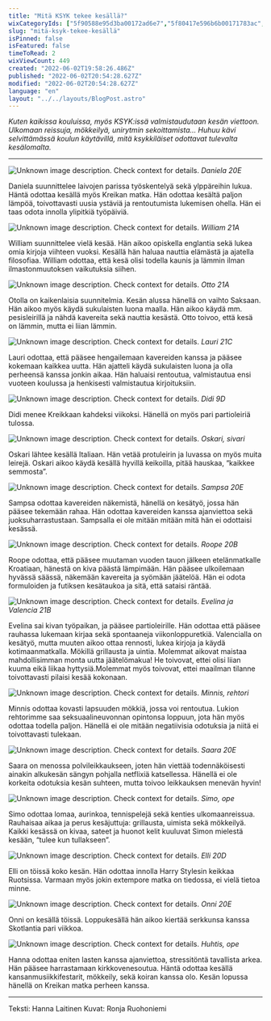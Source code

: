 ```yaml
---
title: "Mitä KSYK tekee kesällä?"
wixCategoryIds: ["5f90588e95d3ba00172ad6e7","5f80417e596b6b00171783ac","60b90ee4f41d87001569f427"]
slug: "mitä-ksyk-tekee-kesällä"
isPinned: false
isFeatured: false
timeToRead: 2
wixViewCount: 449
created: "2022-06-02T19:58:26.486Z"
published: "2022-06-02T20:54:28.627Z"
modified: "2022-06-02T20:54:28.627Z"
language: "en"
layout: "../../layouts/BlogPost.astro"
---
```

*Kuten kaikissa kouluissa, myös KSYK:issä valmistaudutaan kesän viettoon. Ulkomaan reissuja, mökkeilyä, unirytmin sekoittamista… Huhuu kävi selvittämässä koulun käytävillä, mitä ksykkiläiset odottavat tulevalta kesälomalta.*


---

![Unknown image description. Check context for details.](https://static.wixstatic.com/media/18093e_098b52a7e00a4e6c8f8da1acd29df3cf~mv2.jpeg) <!-- Original name: kesäspessu2-daniela.jpeg -->
*Daniela 20E*

Daniela suunnittelee laivojen parissa työskentelyä sekä ylppäreihin lukua. Häntä odottaa kesällä myös Kreikan matka. Hän odottaa kesältä paljon lämpöä, toivottavasti uusia ystäviä ja rentoutumista lukemisen ohella. Hän ei taas odota innolla ylipitkiä työpäiviä.

![Unknown image description. Check context for details.](https://static.wixstatic.com/media/18093e_502e4570e71f4d56aa8ee7f2652a7281~mv2.jpeg) <!-- Original name: kesäspessu1-william.jpeg -->
*William 21A*

William suunnittelee vielä kesää. Hän aikoo opiskella englantia sekä lukea omia kirjoja viihteen vuoksi. Kesällä hän haluaa nauttia elämästä ja ajatella filosofiaa. William odottaa, että kesä olisi todella kaunis ja lämmin ilman ilmastonmuutoksen vaikutuksia siihen.

![Unknown image description. Check context for details.](https://static.wixstatic.com/media/18093e_8f5c9a6a68a94c6e884a3ce83d0bc9bc~mv2.jpeg) <!-- Original name: kesäspessu3-otto.jpeg -->
*Otto 21A*

Otolla on kaikenlaisia suunnitelmia. Kesän alussa hänellä on vaihto Saksaan. Hän aikoo myös käydä sukulaisten luona maalla. Hän aikoo käydä mm. pesisleirillä ja nähdä kavereita sekä nauttia kesästä. Otto toivoo, että kesä on lämmin, mutta ei liian lämmin. 

![Unknown image description. Check context for details.](https://static.wixstatic.com/media/18093e_3ffc74bd9ea246c4b755601e588df29b~mv2.jpeg) <!-- Original name: kesäspessu4-lauri.jpeg -->
*Lauri 21C*

Lauri odottaa, että pääsee hengailemaan kavereiden kanssa ja pääsee kokemaan kaikkea uutta. Hän ajatteli käydä sukulaisten luona ja olla perheensä kanssa jonkin aikaa. Hän haluaisi rentoutua, valmistautua ensi vuoteen koulussa ja henkisesti valmistautua kirjoituksiin.

![Unknown image description. Check context for details.](https://static.wixstatic.com/media/18093e_900415c8a17b4d54a3aefa768beaf1cf~mv2.jpeg) <!-- Original name: kesäspessu5-didi.jpeg -->
*Didi 9D*

Didi menee Kreikkaan kahdeksi viikoksi. Hänellä on myös pari partioleiriä tulossa.

![Unknown image description. Check context for details.](https://static.wixstatic.com/media/18093e_ec1d26bbdfe24d3aab3d5696172bf58c~mv2.jpeg) <!-- Original name: kesäspessu6-oskari.jpeg -->
*Oskari, sivari*

Oskari lähtee kesällä Italiaan. Hän vetää protuleirin ja luvassa on myös muita leirejä. Oskari aikoo käydä kesällä hyvillä keikoilla, pitää hauskaa, “kaikkee semmosta”.

![Unknown image description. Check context for details.](https://static.wixstatic.com/media/18093e_0d58e8a5827f4a8aa30d014421fb99a4~mv2.jpeg) <!-- Original name: kesäspessu7-sampsa.jpeg -->
*Sampsa 20E*

Sampsa odottaa kavereiden näkemistä, hänellä on kesätyö, jossa hän pääsee tekemään rahaa. Hän odottaa kavereiden kanssa ajanviettoa sekä juoksuharrastustaan. Sampsalla ei ole mitään mitään mitä hän ei odottaisi kesässä.

![Unknown image description. Check context for details.](https://static.wixstatic.com/media/18093e_3fc200550dac4715ac4c68faea5772b6~mv2.jpeg) <!-- Original name: kesäspessu8-roope.jpeg -->
*Roope 20B*

Roope odottaa, että pääsee muutaman vuoden tauon jälkeen etelänmatkalle Kroatiaan,  hänestä on kiva päästä lämpimään. Hän pääsee ulkoilemaan hyvässä säässä, näkemään kavereita ja syömään jäätelöä. Hän ei odota formuloiden ja futiksen kesätaukoa ja sitä, että sataisi räntää.

![Unknown image description. Check context for details.](https://static.wixstatic.com/media/18093e_0cd5e9b913da451c8b6b14ca4efe2853~mv2.jpeg) <!-- Original name: kesäspessu9-evelina+valencia.jpeg -->
*Evelina ja Valencia 21B*

Evelina sai kivan työpaikan, ja pääsee partioleirille. Hän odottaa että pääsee rauhassa lukemaan kirjaa sekä spontaaneja viikonloppuretkiä. Valencialla on kesätyö, mutta muuten aikoo ottaa rennosti, lukea kirjoja ja käydä kotimaanmatkalla. Mökillä grillausta ja uintia. Molemmat aikovat maistaa mahdollisimman monta uutta jäätelömakua! He toivovat, ettei olisi liian kuuma eikä liikaa hyttysiä.Molemmat myös toivovat, ettei  maailman tilanne toivottavasti pilaisi kesää kokonaan.

![Unknown image description. Check context for details.](https://static.wixstatic.com/media/18093e_8e43e8f5747a43209c701d6686e4c2d3~mv2.jpeg) <!-- Original name: kesäspessu10-minnis.jpeg -->
*Minnis, rehtori*

Minnis odottaa kovasti lapsuuden mökkiä, jossa voi rentoutua. Lukion rehtorimme saa seksuaalineuvonnan opintonsa loppuun, jota hän myös odottaa todella paljon. Hänellä ei ole mitään negatiivisia odotuksia ja niitä ei toivottavasti tulekaan.

![Unknown image description. Check context for details.](https://static.wixstatic.com/media/18093e_43fdfbd0a1374bfdb0e4ac25ac539659~mv2.jpeg) <!-- Original name: kesäspessu11-saara.jpeg -->
*Saara 20E*

Saara on menossa polvileikkaukseen, joten hän viettää todennäköisesti ainakin alkukesän sängyn pohjalla netflixiä katsellessa. Hänellä ei ole korkeita odotuksia kesän suhteen, mutta toivoo leikkauksen menevän hyvin!

![Unknown image description. Check context for details.](https://static.wixstatic.com/media/18093e_426e5f96b7394124ab42ea815b6dedc2~mv2.jpeg) <!-- Original name: kesäspessu12-simo.jpeg -->
*Simo, ope*

Simo odottaa lomaa, aurinkoa, tennispelejä sekä kenties ulkomaanreissua. Rauhaisaa aikaa ja perus kesäjuttuja: grillausta, uimista sekä mökkeilyä. Kaikki kesässä on kivaa, sateet ja huonot kelit kuuluvat Simon mielestä kesään, “tulee kun tullakseen”.

![Unknown image description. Check context for details.](https://static.wixstatic.com/media/18093e_0550530d68414a5bbee297e18fab96d2~mv2.jpeg) <!-- Original name: kesäspessu13-elli.jpeg -->
*Elli 20D*

Elli on töissä koko kesän. Hän odottaa innolla Harry Stylesin keikkaa Ruotsissa. Varmaan myös jokin extempore matka on tiedossa, ei vielä tietoa minne.

![Unknown image description. Check context for details.](https://static.wixstatic.com/media/18093e_8416107a186a4bac8ad53cdbf784f91e~mv2.jpeg) <!-- Original name: kesäspessu14-onni.jpeg -->
*Onni 20E*

Onni on kesällä töissä. Loppukesällä hän aikoo kiertää serkkunsa kanssa Skotlantia pari viikkoa.

![Unknown image description. Check context for details.](https://static.wixstatic.com/media/18093e_34190dc3691a4e2b9ed067d0b4a0cf58~mv2.jpeg) <!-- Original name: kesäspessu15-huhtis.jpeg -->
*Huhtis, ope*

Hanna odottaa eniten lasten kanssa ajanviettoa, stressitöntä tavallista arkea. Hän pääsee harrastamaan kirkkovenesoutua. Häntä odottaa kesällä kansanmusiikkifestarit, mökkeily, sekä koiran kanssa olo. Kesän lopussa hänellä on Kreikan matka perheen kanssa.

---

Teksti: Hanna Laitinen
Kuvat: Ronja Ruohoniemi

